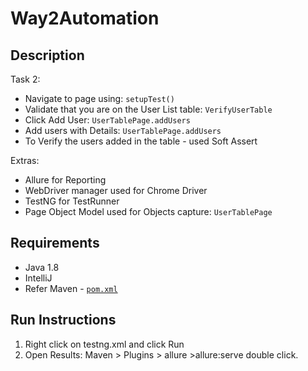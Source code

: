 # Way2Automation

## Description

Task 2: 

* Navigate to page using: `setupTest()`
* Validate that you are on the User List table: `VerifyUserTable`
* Click Add User: `UserTablePage.addUsers`
* Add users with Details: `UserTablePage.addUsers`
* To Verify the users added in the table - used Soft Assert

Extras:
* Allure for Reporting
* WebDriver manager used for Chrome Driver
* TestNG for TestRunner
* Page Object Model used for Objects capture: `UserTablePage`

## Requirements

* Java 1.8
* IntelliJ
* Refer Maven - [`pom.xml`](pom.xml)


## Run Instructions

1. Right click on testng.xml and click Run
2. Open Results: Maven > Plugins > allure >allure:serve double click.


